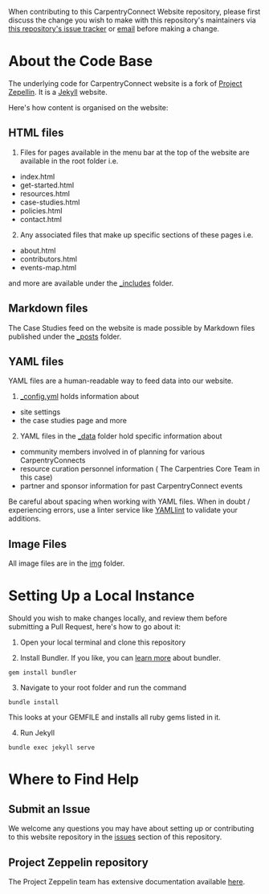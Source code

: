 

When contributing to this CarpentryConnect Website repository, please first discuss the change you wish to make with this repository's maintainers via [this repository's issue tracker](/issues) or [email](community@carpentries.org) before making a change.

# About the Code Base

The underlying code for CarpentryConnect website is a fork of [Project Zepellin](https://github.com/gdg-x/zeppelin). It is a [Jekyll](https://jekyllrb.com) website. 

Here's how content is organised on the website:

## HTML files

1. Files for pages available in the menu bar at the top of the website are available in the root folder i.e.

- index.html
- get-started.html
- resources.html
- case-studies.html
- policies.html
- contact.html

2. Any associated files that make up specific sections of these pages i.e.

- about.html
- contributors.html
- events-map.html

and more are available under the [_includes](/_includes) folder.

## Markdown files

The Case Studies feed on the website is made possible by Markdown files published under the [_posts](/_posts) folder.


## YAML files

YAML files are a human-readable way to feed data into our website.

1. [_config.yml](/_config.yml) holds information about 

- site settings
- the case studies page and more

2. YAML files in the [_data](/_data) folder hold specific information about

- community members involved in of planning for various CarpentryConnects
- resource curation personnel information ( The Carpentries Core Team in this case)
- partner and sponsor information for past CarpentryConnect events

Be careful about spacing when working with YAML files. When in doubt / experiencing errors, use a linter service like [YAMLlint](http://www.yamllint.com) to validate your additions. 

## Image Files

All image files are in the [img](/img) folder.

# Setting Up a Local Instance

Should you wish to make changes locally, and review them before submitting a Pull Request, here's how to go about it:

1. Open your local terminal and clone this repository

1. Install Bundler. If you like, you can [learn more](https://bundler.io) about bundler.

`gem install bundler`

3. Navigate to your root folder and run the command

`bundle install`

This looks at your GEMFILE and installs all ruby gems listed in it.

4. Run Jekyll

`bundle exec jekyll serve`


# Where to Find Help

## Submit an Issue

We welcome any questions you may have about setting up or contributing to this website repository in the [issues](/issues) section of this repository.

## Project Zeppelin repository

The Project Zeppelin team has extensive documentation available [here](https://github.com/gdg-x/zeppelin/wiki).